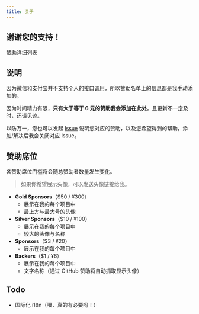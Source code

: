 ```yaml
---
title: 关于
---
```


<div class="post-card">

## 谢谢您的支持！

<router-link to="/account">赞助详细列表</router-link>

## 说明

因为微信和支付宝并不支持个人的接口调用，所以赞助名单上的信息都是我手动添加的。

因为时间精力有限，**只有大于等于 6 元的赞助我会添加在此处**，且更新不一定及时，还请见谅。

以防万一，您也可以发起 <a href="https://github.com/YunYouJun/sponsors/issues" target="_blank">Issue</a> 说明您对应的赞助，以及您希望得到的帮助，添加/解决后我会关闭对应 Issue。

## 赞助席位

各赞助席位门槛将会随总赞助者数量发生变化。

> 如果你希望展示头像，可以发送头像链接给我。

- **Gold Sponsors**（$50 / ¥300）
  - 展示在我的每个项目中
  - 最上方与最大号的头像
- **Silver Sponsors**（$10 / ¥100）
  - 展示在我的每个项目中
  - 较大的头像与名称
- **Sponsors**（$3 / ¥20）
  - 展示在我的每个项目中
- **Backers**（$1 / ¥6）
  - 展示在我的每个项目中
  - 文字名称（通过 GitHub 赞助将自动抓取显示头像）

## Todo

- 国际化 i18n（喂，真的有必要吗！）

</div>

